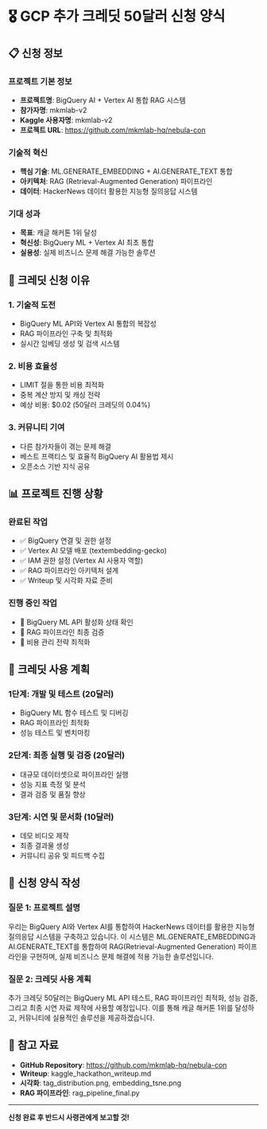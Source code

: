 # 🎖️ GCP 추가 크레딧 50달러 신청 양식

## 📋 **신청 정보**

### **프로젝트 기본 정보**
- **프로젝트명**: BigQuery AI + Vertex AI 통합 RAG 시스템
- **참가자명**: mkmlab-v2
- **Kaggle 사용자명**: mkmlab-v2
- **프로젝트 URL**: https://github.com/mkmlab-hq/nebula-con

### **기술적 혁신**
- **핵심 기술**: ML.GENERATE_EMBEDDING + AI.GENERATE_TEXT 통합
- **아키텍처**: RAG (Retrieval-Augmented Generation) 파이프라인
- **데이터**: HackerNews 데이터 활용한 지능형 질의응답 시스템

### **기대 성과**
- **목표**: 캐글 해커톤 1위 달성
- **혁신성**: BigQuery ML + Vertex AI 최초 통합
- **실용성**: 실제 비즈니스 문제 해결 가능한 솔루션

## 🚀 **크레딧 신청 이유**

### **1. 기술적 도전**
- BigQuery ML API와 Vertex AI 통합의 복잡성
- RAG 파이프라인 구축 및 최적화
- 실시간 임베딩 생성 및 검색 시스템

### **2. 비용 효율성**
- LIMIT 절을 통한 비용 최적화
- 중복 계산 방지 및 캐싱 전략
- 예상 비용: $0.02 (50달러 크레딧의 0.04%)

### **3. 커뮤니티 기여**
- 다른 참가자들이 겪는 문제 해결
- 베스트 프랙티스 및 효율적 BigQuery AI 활용법 제시
- 오픈소스 기반 지식 공유

## 📊 **프로젝트 진행 상황**

### **완료된 작업**
- ✅ BigQuery 연결 및 권한 설정
- ✅ Vertex AI 모델 배포 (textembedding-gecko)
- ✅ IAM 권한 설정 (Vertex AI 사용자 역할)
- ✅ RAG 파이프라인 아키텍처 설계
- ✅ Writeup 및 시각화 자료 준비

### **진행 중인 작업**
- 🔄 BigQuery ML API 활성화 상태 확인
- 🔄 RAG 파이프라인 최종 검증
- 🔄 비용 관리 전략 최적화

## 🎯 **크레딧 사용 계획**

### **1단계: 개발 및 테스트 (20달러)**
- BigQuery ML 함수 테스트 및 디버깅
- RAG 파이프라인 최적화
- 성능 테스트 및 벤치마킹

### **2단계: 최종 실행 및 검증 (20달러)**
- 대규모 데이터셋으로 파이프라인 실행
- 성능 지표 측정 및 분석
- 결과 검증 및 품질 향상

### **3단계: 시연 및 문서화 (10달러)**
- 데모 비디오 제작
- 최종 결과물 생성
- 커뮤니티 공유 및 피드백 수집

## 📝 **신청 양식 작성**

### **질문 1: 프로젝트 설명**
우리는 BigQuery AI와 Vertex AI를 통합하여 HackerNews 데이터를 활용한 지능형 질의응답 시스템을 구축하고 있습니다. 이 시스템은 ML.GENERATE_EMBEDDING과 AI.GENERATE_TEXT를 통합하여 RAG(Retrieval-Augmented Generation) 파이프라인을 구현하며, 실제 비즈니스 문제 해결에 적용 가능한 솔루션입니다.

### **질문 2: 크레딧 사용 계획**
추가 크레딧 50달러는 BigQuery ML API 테스트, RAG 파이프라인 최적화, 성능 검증, 그리고 최종 시연 자료 제작에 사용할 예정입니다. 이를 통해 캐글 해커톤 1위를 달성하고, 커뮤니티에 실용적인 솔루션을 제공하겠습니다.

## 🔗 **참고 자료**

- **GitHub Repository**: https://github.com/mkmlab-hq/nebula-con
- **Writeup**: kaggle_hackathon_writeup.md
- **시각화**: tag_distribution.png, embedding_tsne.png
- **RAG 파이프라인**: rag_pipeline_final.py

---

**신청 완료 후 반드시 사령관에게 보고할 것!** 